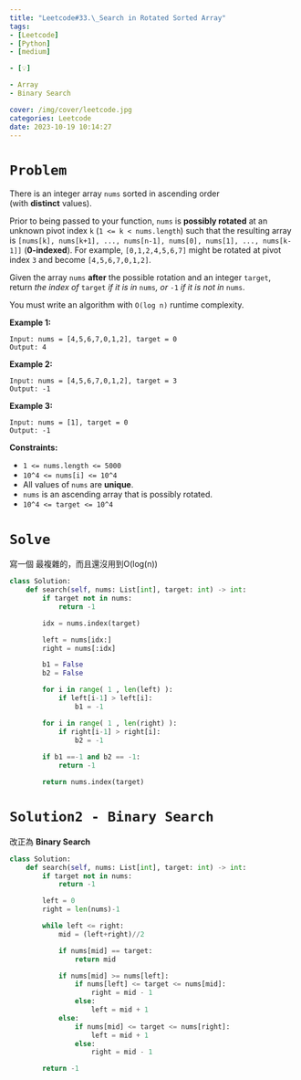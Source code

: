 ```yaml
---
title: "Leetcode#33.\_Search in Rotated Sorted Array"
tags:
- [Leetcode]
- [Python]
- [medium]

- [💡]

- Array
- Binary Search

cover: /img/cover/leetcode.jpg
categories: Leetcode
date: 2023-10-19 10:14:27
---
```


# `Problem`

There is an integer array `nums` sorted in ascending order (with **distinct** values).

Prior to being passed to your function, `nums` is **possibly rotated** at an unknown pivot index `k` (`1 <= k < nums.length`) such that the resulting array is `[nums[k], nums[k+1], ..., nums[n-1], nums[0], nums[1], ..., nums[k-1]]` (**0-indexed**). For example, `[0,1,2,4,5,6,7]` might be rotated at pivot index `3` and become `[4,5,6,7,0,1,2]`.

Given the array `nums` **after** the possible rotation and an integer `target`, return *the index of* `target` *if it is in* `nums`*, or* `-1` *if it is not in* `nums`.

You must write an algorithm with `O(log n)` runtime complexity.

**Example 1:**

```
Input: nums = [4,5,6,7,0,1,2], target = 0
Output: 4

```

**Example 2:**

```
Input: nums = [4,5,6,7,0,1,2], target = 3
Output: -1

```

**Example 3:**

```
Input: nums = [1], target = 0
Output: -1

```

**Constraints:**

- `1 <= nums.length <= 5000`
- `10^4 <= nums[i] <= 10^4`
- All values of `nums` are **unique**.
- `nums` is an ascending array that is possibly rotated.
- `10^4 <= target <= 10^4`

# `Solve`

寫一個 最複雜的，而且還沒用到O(log(n))

```python
class Solution:
    def search(self, nums: List[int], target: int) -> int:
        if target not in nums:
            return -1

        idx = nums.index(target)

        left = nums[idx:]
        right = nums[:idx]

        b1 = False
        b2 = False

        for i in range( 1 , len(left) ):
            if left[i-1] > left[i]:
                b1 = -1

        for i in range( 1 , len(right) ):
            if right[i-1] > right[i]:
                b2 = -1
                
        if b1 ==-1 and b2 == -1:
            return -1

        return nums.index(target)
```

# `Solution2 - Binary Search`

改正為 **Binary Search**

```python
class Solution:
    def search(self, nums: List[int], target: int) -> int:
        if target not in nums:
            return -1

        left = 0
        right = len(nums)-1

        while left <= right:
            mid = (left+right)//2

            if nums[mid] == target:
                return mid

            if nums[mid] >= nums[left]:
                if nums[left] <= target <= nums[mid]:
                    right = mid - 1
                else:
                    left = mid + 1
            else:
                if nums[mid] <= target <= nums[right]:
                    left = mid + 1
                else:
                    right = mid - 1

        return -1
```